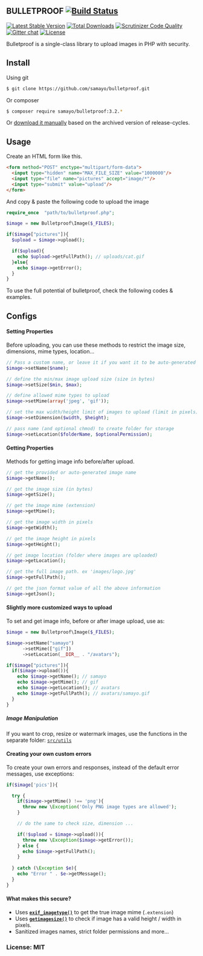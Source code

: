## BULLETPROOF [![Build Status](https://travis-ci.org/samayo/bulletproof.svg?branch=master)](https://travis-ci.org/samayo/bulletproof.svg?branch=master)

[![Latest Stable Version](https://poser.pugx.org/samayo/bulletproof/v/stable.svg?format=flat-square)](https://packagist.org/packages/samayo/bulletproof) [![Total Downloads](https://poser.pugx.org/samayo/bulletproof/downloads?format=flat-square)](https://packagist.org/packages/samayo/bulletproof?format=flat-square) [![Scrutinizer Code Quality](https://scrutinizer-ci.com/g/samayo/bulletproof/badges/quality-score.png?b=master)](https://scrutinizer-ci.com/g/samayo/bulletproof/?branch=master)  [![Gitter chat](https://img.shields.io/badge/gitter-join--chat-blue.svg)](https://gitter.im/fastpress/fastpress) [![License](https://poser.pugx.org/samayo/bulletproof/license)](https://packagist.org/packages/fastpress/framework)

Bulletproof is a single-class library to upload images in PHP with security.

Install
-----

Using git
```bash
$ git clone https://github.com/samayo/bulletproof.git
```
Or composer
```bash
$ composer require samayo/bulletproof:3.2.*
```
Or [download it manually][bulletproof_archive] based on the archived version of release-cycles.

Usage
-----

Create an HTML form like this. 
```html
<form method="POST" enctype="multipart/form-data">
  <input type="hidden" name="MAX_FILE_SIZE" value="1000000"/>
  <input type="file" name="pictures" accept="image/*"/>
  <input type="submit" value="upload"/>
</form>
```
And copy & paste the following code to upload the image
```php 
require_once  "path/to/bulletproof.php";

$image = new Bulletproof\Image($_FILES);

if($image["pictures"]){
  $upload = $image->upload(); 

  if($upload){
    echo $upload->getFullPath(); // uploads/cat.gif
  }else{
    echo $image->getError(); 
  }
}
```
To use the full potential of bulletproof, check the following codes & examples.


Configs
-----

#### Setting Properties
Before uploading, you can use these methods to restrict the image size, dimensions, mime types, location...
```php  
// Pass a custom name, or leave it if you want it to be auto-generated
$image->setName($name); 

// define the min/max image upload size (size in bytes) 
$image->setSize($min, $max); 

// define allowed mime types to upload
$image->setMime(array('jpeg', 'gif'));  

// set the max width/height limit of images to upload (limit in pixels)
$image->setDimension($width, $height); 

// pass name (and optional chmod) to create folder for storage
$image->setLocation($folderName, $optionalPermission);  
```

#### Getting Properties
Methods for getting image info before/after upload. 
```php 
// get the provided or auto-generated image name
$image->getName();

// get the image size (in bytes)
$image->getSize();

// get the image mime (extension)
$image->getMime();

// get the image width in pixels
$image->getWidth();

// get the image height in pixels
$image->getHeight();

// get image location (folder where images are uploaded)
$image->getLocation();

// get the full image path. ex 'images/logo.jpg'
$image->getFullPath();

// get the json format value of all the above information
$image->getJson();
```

#### Slightly more customized ways to upload
To set and get image info, before or after image upload, use as: 
```php 
$image = new Bulletproof\Image($_FILES);

$image->setName("samayo")
      ->setMime(["gif"])
      ->setLocation(__DIR__ . "/avatars");

if($image["pictures"]){
  if($image->upload()){
    echo $image->getName(); // samayo
    echo $image->getMime(); // gif
    echo $image->getLocation(); // avatars
    echo $image->getFullPath(); // avatars/samayo.gif
  }
}
``` 

##### Image Manipulation
If you want to crop, resize or watermark images, use the functions in the separate folder:    [`src/utils`][utils]

#### Creating your own custom errors
To create your own errors and responses, instead of the default error messages, use exceptions:
```php 
if($image['pics']){

  try {
    if($image->getMime() !== 'png'){
      throw new \Exception('Only PNG image types are allowed');
    }

    // do the same to check size, dimension ...

    if(!$upload = $image->upload()){
      throw new \Exception($image->getError());
    } else {
      echo $image->getFullPath();
    }
    
  } catch (\Exception $e){
    echo "Error " . $e->getMessage();
  }
}
```

#### What makes this secure?  
* Uses **[`exif_imagetype()`][exif_imagetype_link]** to get the true image mime (`.extension`)
* Uses **[`getimagesize()`][getimagesize_link]** to check if image has a valid height / width in pixels.
* Sanitized images names, strict folder permissions and more... 

### License: MIT
[utils]: https://github.com/samayo/bulletproof/tree/master/src/utils
[bulletproof_archive]: http://github.com/samayo/bulletproof/releases
[exif_imagetype_link]: http://php.net/manual/de/function.exif-imagetype.php
[getimagesize_link]: http://php.net/manual/en/function.getimagesize.php

